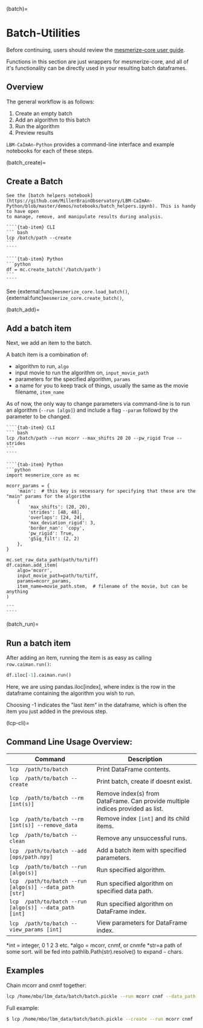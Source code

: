 (batch)=
# Batch-Utilities

Before continuing, users should review the [mesmerize-core user guide](https://mesmerize-core.readthedocs.io/en/latest/user_guide.html).

Functions in this section are just wrappers for mesmerize-core, and all of it's functionality can be directly used in your resulting batch dataframes.

## Overview

The general workflow is as follows:

1. Create an empty batch
2. Add an algorithm to this batch
3. Run the algorithm
4. Preview results

`LBM-CaImAn-Python` provides a command-line interface and example notebooks for each of these steps.

(batch_create)=
## Create a Batch

```{tip}
See the [batch helpers notebook](https://github.com/MillerBrainObservatory/LBM-CaImAn-Python/blob/master/demos/notebooks/batch_helpers.ipynb). This is handy to have open 
to manage, remove, and manipulate results during analysis.
```

`````{tab-set}
````{tab-item} CLI
``` bash
lcp /batch/path --create
```
````

````{tab-item} Python
```python
df = mc.create_batch('/batch/path')
```
````
`````

See {external:func}`mesmerize_core.load_batch()`, {external:func}`mesmerize_core.create_batch()`,

(batch_add)=
## Add a batch item

Next, we add an item to the batch.

A batch item is a combination of:
- algorithm to run, `algo`
- input movie to run the algorithm on, `input_movie_path`
- parameters for the specified algorithm, `params`
- a name for you to keep track of things, usually the same as the movie filename, `item_name`

As of now, the only way to change parameters via command-line is to run an algorithm (`--run [algo]`) and include a flag `--param` followd by the parameter to be changed.

`````{tab-set}
````{tab-item} CLI
``` bash
lcp /batch/path --run mcorr --max_shifts 20 20 --pw_rigid True --strides 
```
````

````{tab-item} Python
```python
import mesmerize_core as mc

mcorr_params = {
    'main':  # this key is necessary for specifying that these are the "main" params for the algorithm
    {
        'max_shifts': (20, 20),
        'strides': [48, 48],
        'overlaps': [24, 24],
        'max_deviation_rigid': 3,
        'border_nan': 'copy',
        'pw_rigid': True,
        'gSig_filt': (2, 2)
    },
}

mc.set_raw_data_path(path/to/tiff)
df.caiman.add_item(
    algo='mcorr',
    input_movie_path=path/to/tiff,
    params=mcorr_params,
    item_name=movie_path.stem,  # filename of the movie, but can be anything
)

```
````
`````

(batch_run)=
## Run a batch item

After adding an item, running the item is as easy as calling `row.caiman.run()`:

``` python
df.iloc[-1].caiman.run()
```

Here, we are using pandas.iloc[index], where index is the row in the dataframe containing the algorithm you wish to run. 

Choosing -1 indicates the "last item" in the dataframe, which is often the item you just added in the previous step. 

(lcp-cli)=
## Command Line Usage Overview:

| Command                                                          | Description                                    |
|------------------------------------------------------------------|------------------------------------------------|
| `lcp  /path/to/batch`                             | Print DataFrame contents.                       |
| `lcp  /path/to/batch --create`                  | Print batch, create if doesnt exist.                                           |
| `lcp  /path/to/batch --rm [int(s)]`                     | Remove index(s)  from DataFrame. Can provide multiple indices provided as list.            |
| `lcp  /path/to/batch --rm [int(s)] --remove_data`       | Remove index `[int]` and its child items.       |
| `lcp  /path/to/batch --clean`                        | Remove any unsuccessful runs.                   |
| `lcp  /path/to/batch --add [ops/path.npy]`           | Add a batch item with specified parameters.     |
| `lcp  /path/to/batch --run [algo(s)]`                   | Run specified algorithm.                        |
| `lcp  /path/to/batch --run [algo(s)] --data_path [str]` | Run specified algorithm on specified data path. |
| `lcp  /path/to/batch --run [algo(s)] --data_path [int]` | Run specified algorithm on DataFrame index.     |
| `lcp  /path/to/batch --view_params [int]`                  | View parameters for DataFrame index.                |

*int = integer, 0 1 2 3 etc.
*algo = mcorr, cnmf, or cnmfe
*str=a path of some sort. will be fed into pathlib.Path(str).resolve() to expand `~` chars.

## Examples

Chain mcorr and cnmf together:

```bash
lcp /home/mbo/lbm_data/batch/batch.pickle --run mcorr cnmf --data_path /home/mbo/lbm_data/demo_data.tif
```

Full example:

```bash
$ lcp /home/mbo/lbm_data/batch/batch.pickle --create --run mcorr cnmf --strides 32 32 --overlaps 8 8 --K 100 --data_path /home/mbo/lbm_data/demo_data.tif 
```

